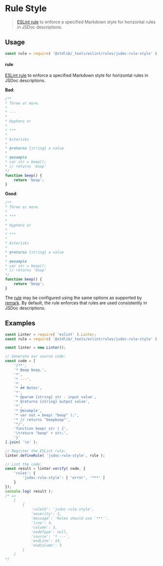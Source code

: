 <!--

@license Apache-2.0

Copyright (c) 2018 The Stdlib Authors.

Licensed under the Apache License, Version 2.0 (the "License");
you may not use this file except in compliance with the License.
You may obtain a copy of the License at

   http://www.apache.org/licenses/LICENSE-2.0

Unless required by applicable law or agreed to in writing, software
distributed under the License is distributed on an "AS IS" BASIS,
WITHOUT WARRANTIES OR CONDITIONS OF ANY KIND, either express or implied.
See the License for the specific language governing permissions and
limitations under the License.

-->

# Rule Style

> [ESLint rule][eslint-rules] to enforce a specified Markdown style for horizontal rules in JSDoc descriptions.

<section class="intro">

</section>

<!-- /.intro -->

<section class="usage">

## Usage

```javascript
const rule = require( '@stdlib/_tools/eslint/rules/jsdoc-rule-style' );
```

#### rule

[ESLint rule][eslint-rules] to enforce a specified Markdown style for horizontal rules in JSDoc descriptions.

**Bad**:

<!-- eslint-disable stdlib/jsdoc-rule-style, stdlib/jsdoc-markdown-remark -->

```javascript
/**
* Three or more.
*
* ---
*
* Hyphens or
*
* ***
*
* Asterisks
*
* @returns {string} a value
*
* @example
* var str = beep();
* // returns 'boop'
*/
function beep() {
    return 'boop';
}
```

**Good**:

<!-- eslint-disable stdlib/jsdoc-rule-style, stdlib/jsdoc-markdown-remark -->

```javascript
/**
* Three or more.
*
* ***
*
* Hyphens or
*
* ***
*
* Asterisks
*
* @returns {string} a value
*
* @example
* var str = beep();
* // returns 'boop'
*/
function beep() {
    return 'boop';
}
```

The [rule][eslint-rules] may be configured using the same options as supported by [remark][remark-lint-rule-style]. By default, the rule enforces that rules are used consistently in JSDoc descriptions.

</section>

<!-- /.usage -->

<section class="examples">

## Examples

<!-- eslint no-undef: "error" -->

```javascript
const Linter = require( 'eslint' ).Linter;
const rule = require( '@stdlib/_tools/eslint/rules/jsdoc-rule-style' );

const linter = new Linter();

// Generate our source code:
const code = [
    '/**',
    '* Beep boop.',
    '*',
    '* ---',
    '*',
    '* ## Notes',
    '*',
    '* @param {string} str - input value',
    '* @returns {string} output value',
    '*',
    '* @example',
    '* var out = beep( "boop" );',
    '* // returns "beepboop"',
    '*/',
    'function beep( str ) {',
    '\treturn "beep" + str;',
    '}'
].join( '\n' );

// Register the ESLint rule:
linter.defineRule( 'jsdoc-rule-style', rule );

// Lint the code:
const result = linter.verify( code, {
    'rules': {
        'jsdoc-rule-style': [ 'error', '***' ]
    }
});
console.log( result );
/* =>
    [
        {
            'ruleId': 'jsdoc-rule-style',
            'severity': 2,
            'message': 'Rules should use `***`',
            'line': 4,
            'column': 3,
            'nodeType': null,
            'source': '* ---',
            'endLine': 14,
            'endColumn': 3
        }
    ]
*/
```

</section>

<!-- /.examples -->

<!-- Section for related `stdlib` packages. Do not manually edit this section, as it is automatically populated. -->

<section class="related">

</section>

<!-- /.related -->

<!-- Section for all links. Make sure to keep an empty line after the `section` element and another before the `/section` close. -->

<section class="links">

[eslint-rules]: https://eslint.org/docs/developer-guide/working-with-rules

[remark-lint-rule-style]: https://github.com/remarkjs/remark-lint/tree/19150d94f89f7a0d94d083417890236d11839641/packages/remark-lint-rule-style

</section>

<!-- /.links -->
